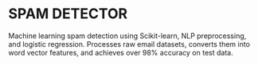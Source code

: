 # SPAM DETECTOR 
Machine learning spam detection using Scikit-learn, NLP preprocessing, and logistic regression. Processes raw email datasets, converts them into word vector features, and achieves over 98% accuracy on test data.
